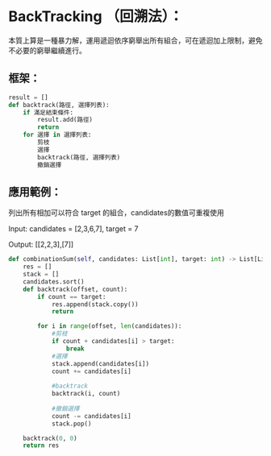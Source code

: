 # BackTracking （回溯法）：
本質上算是一種暴力解，運用遞迴依序窮舉出所有組合，可在遞迴加上限制，避免不必要的窮舉繼續進行。

## 框架：

```python
result = []
def backtrack(路徑, 選擇列表):
    if 滿足結束條件:
        result.add(路徑)
        return
    for 選擇 in 選擇列表:
        剪枝
        選擇
        backtrack(路徑, 選擇列表)
        撤銷選擇
```

## 應用範例：
列出所有相加可以符合 target 的組合，candidates的數值可重複使用

Input: candidates = [2,3,6,7], target = 7

Output: [[2,2,3],[7]]

```python
def combinationSum(self, candidates: List[int], target: int) -> List[List[int]]:
    res = []
    stack = []
    candidates.sort()
    def backtrack(offset, count):
        if count == target:
            res.append(stack.copy())
            return

        for i in range(offset, len(candidates)):
            #剪枝
            if count + candidates[i] > target: 
                break
            #選擇
            stack.append(candidates[i])
            count += candidates[i]
            
            #backtrack
            backtrack(i, count)
            
            #撤銷選擇
            count -= candidates[i]
            stack.pop()

    backtrack(0, 0)
    return res
```
